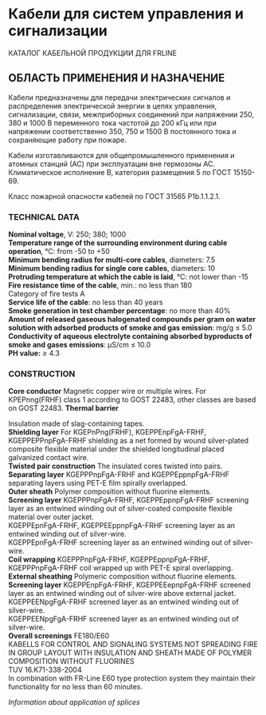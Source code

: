 # Кабели для систем управления и сигнализации  
КАТАЛОГ КАБЕЛЬНОЙ ПРОДУКЦИИ ДЛЯ FRLINE  

## ОБЛАСТЬ ПРИМЕНЕНИЯ И НАЗНАЧЕНИЕ  
Кабели предназначены для передачи электрических сигналов и распределения электрической энергии в цепях управления, сигнализации, связи, межприборных соединений при напряжении 250, 380 и 1000 В переменного тока частотой до 200 кГц или при напряжении соответственно 350, 750 и 1500 В постоянного тока и сохраняющие работу при пожаре.

Кабели изготавливаются для общепромышленного применения и атомных станций (АС) при эксплуатации вне гермозоны АС. Климатическое исполнение В, категория размещения 5 по ГОСТ 15150-69. 

Класс пожарной опасности кабелей по ГОСТ 31565 P1b.1.1.2.1.  

### TECHNICAL DATA

**Nominal voltage**, V: 250; 380; 1000  
**Temperature range of the surrounding environment during cable operation**, °C: from -50 to +50  
**Minimum bending radius for multi-core cables**, diameters: 7.5  
**Minimum bending radius for single core cables**, diameters: 10  
**Protruding temperature at which the cable is laid**, °C: not lower than -15  
**Fire resistance time of the cable**, min.: no less than 180  
Category of fire tests A  
**Service life of the cable**: no less than 40 years  
**Smoke generation in test chamber percentage**: no more than 40%  
**Amount of released gaseous halogenated compounds per gram on water solution with adsorbed products of smoke and gas emission**: mg/g ≤ 5.0  
**Conductivity of aqueous electrolyte containing absorbed byproducts of smoke and gases emissions**: μS/cm ≤ 10.0  
**PH value:** ≥ 4.3  

### CONSTRUCTION  
**Core conductor**
Magnetic copper wire or multiple wires. For KPEPnng(FRHF) class 1 according to GOST 22483, other classes are based on GOST 22483. 
**Thermal barrier**

Insulation made of slag-containing tapes.  
**Shielding layer**
For KGEPnPng(FRHF), KGEPPEnpFgA-FRHF, KGEPPEPPnpFgA-FRHF shielding as a net formed by wound silver-plated composite flexible material under the shielded longitudinal placed galvanized contact wire.  
**Twisted pair construction**
The insulated cores twisted into pairs.  
**Separating layer**
KGEPPPnpFgA-FRHF and KGEPPEppnpFgA-FRHF separating layers using PET-E film spirally overlapped.  
**Outer sheath**
Polymer composition without fluorine elements.  
**Screening layer**
KGEPPPnpFgA-FRHF, KGEPPEppnpFgA-FRHF screening layer as an entwined winding out of silver-coated composite flexible material over outer jacket.  
KGEPPEpnFgA-FRHF, KGEPPEEppnpFgA-FRHF screening layer as an entwined winding out of silver-wire.  
KGEPPEpnFgA-FRHF screening layer as an entwined winding out of silver-wire.  
**Coil wrapping**
KGEPPPnpFgA-FRHF, KGEPPEppnpFgA-FRHF, KGEPPPnpFgA-FRHF coil wrapped up with PET-E spiral overlapping.  
**External sheathing**
Polymeric composition without fluorine elements.  
**Screening layer**
KGEPPEnpFgA-FRHF, KGEPPEEepnpFgA-FRHF screened layer as an entwined winding out of silver-wire above external jacket.  
KGEPPEENpgFgA-FRHF screened layer as an entwined winding out of silver-wire.  
KGEPPEENpgFgA-FRHF screened layer as an entwined winding out of silver-wire.  
**Overall screenings**
FE180/E60  
KABELLS FOR CONTROL AND SIGNALING SYSTEMS NOT SPREADING FIRE IN GROUP LAYOUT WITH INSULATION AND SHEATH MADE OF POLYMER COMPOSITION WITHOUT FLUORINES  
TUV 16.K71-338-2004  
In combination with FR-Line E60 type protection system they maintain their functionality for no less than 60 minutes.  

*Information about application of splices*
